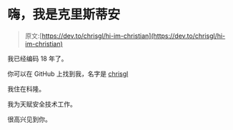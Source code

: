 # 嗨，我是克里斯蒂安

> 原文:[https://dev.to/chrisgl/hi-im-christian](https://dev.to/chrisgl/hi-im-christian)

我已经编码 18 年了。

你可以在 GitHub 上找到我，名字是 [chrisgl](https://github.com/chrisgl)

我住在科隆。

我为天赋安全技术工作。

很高兴见到你。